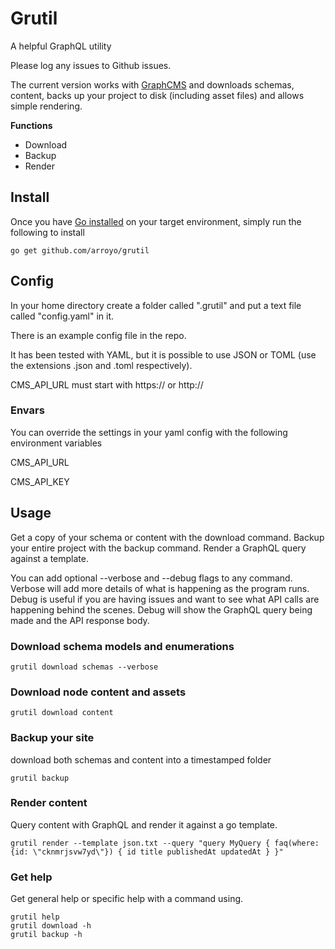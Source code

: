 # Grutil

A helpful GraphQL utility

Please log any issues to Github issues.

The current version works with [GraphCMS](https://graphcms.com/) and downloads schemas, content, backs up your project to disk (including asset files) and allows simple rendering.

**Functions**
* Download
* Backup
* Render

## Install

Once you have [Go installed](https://golang.org/doc/install) on your target environment, simply run the following to install

```
go get github.com/arroyo/grutil
```

## Config

In your home directory create a folder called ".grutil" and put a text file called "config.yaml" in it.

There is an example config file in the repo.  

It has been tested with YAML, but it is possible to use JSON or TOML (use the extensions .json and .toml respectively).

CMS_API_URL must start with https:// or http://

### Envars

You can override the settings in your yaml config with the following environment variables

CMS_API_URL

CMS_API_KEY

## Usage

Get a copy of your schema or content with the download command. Backup your entire project with the backup command.  Render a GraphQL query against a template.

You can add optional --verbose and --debug flags to any command.  Verbose will add more details of what is happening as the program runs.  Debug is useful if you are having issues and want to see what API calls are happening behind the scenes.  Debug will show the GraphQL query being made and the API response body.

### Download schema models and enumerations

```shell-script
grutil download schemas --verbose
```

### Download node content and assets

```shell-script
grutil download content
```

### Backup your site

download both schemas and content into a timestamped folder

```shell-script
grutil backup
```

### Render content

Query content with GraphQL and render it against a go template.

```shell-script
grutil render --template json.txt --query "query MyQuery { faq(where: {id: \"cknmrjsvw7yd\"}) { id title publishedAt updatedAt } }"
```

### Get help

Get general help or specific help with a command using.

```shell-script
grutil help
grutil download -h
grutil backup -h
```
